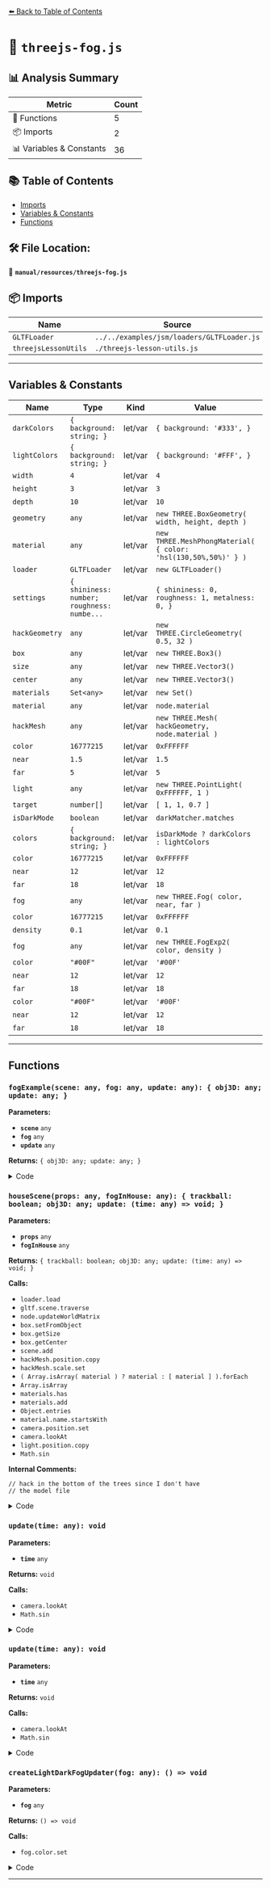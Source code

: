 [⬅️ Back to Table of Contents](../../index.md)

# 📄 `threejs-fog.js`

## 📊 Analysis Summary

| Metric | Count |
|--------|-------|
| 🔧 Functions | 5 |
| 📦 Imports | 2 |
| 📊 Variables & Constants | 36 |

## 📚 Table of Contents

- [Imports](#imports)
- [Variables & Constants](#variables-constants)
- [Functions](#functions)

## 🛠️ File Location:
📂 **`manual/resources/threejs-fog.js`**

## 📦 Imports

| Name | Source |
|------|--------|
| `GLTFLoader` | `../../examples/jsm/loaders/GLTFLoader.js` |
| `threejsLessonUtils` | `./threejs-lesson-utils.js` |


---

## Variables & Constants

| Name | Type | Kind | Value | Exported |
|------|------|------|-------|----------|
| `darkColors` | `{ background: string; }` | let/var | `{ background: '#333', }` | ✗ |
| `lightColors` | `{ background: string; }` | let/var | `{ background: '#FFF', }` | ✗ |
| `width` | `4` | let/var | `4` | ✗ |
| `height` | `3` | let/var | `3` | ✗ |
| `depth` | `10` | let/var | `10` | ✗ |
| `geometry` | `any` | let/var | `new THREE.BoxGeometry( width, height, depth )` | ✗ |
| `material` | `any` | let/var | `new THREE.MeshPhongMaterial( { color: 'hsl(130,50%,50%)' } )` | ✗ |
| `loader` | `GLTFLoader` | let/var | `new GLTFLoader()` | ✗ |
| `settings` | `{ shininess: number; roughness: numbe...` | let/var | `{ shininess: 0, roughness: 1, metalness: 0, }` | ✗ |
| `hackGeometry` | `any` | let/var | `new THREE.CircleGeometry( 0.5, 32 )` | ✗ |
| `box` | `any` | let/var | `new THREE.Box3()` | ✗ |
| `size` | `any` | let/var | `new THREE.Vector3()` | ✗ |
| `center` | `any` | let/var | `new THREE.Vector3()` | ✗ |
| `materials` | `Set<any>` | let/var | `new Set()` | ✗ |
| `material` | `any` | let/var | `node.material` | ✗ |
| `hackMesh` | `any` | let/var | `new THREE.Mesh( hackGeometry, node.material )` | ✗ |
| `color` | `16777215` | let/var | `0xFFFFFF` | ✗ |
| `near` | `1.5` | let/var | `1.5` | ✗ |
| `far` | `5` | let/var | `5` | ✗ |
| `light` | `any` | let/var | `new THREE.PointLight( 0xFFFFFF, 1 )` | ✗ |
| `target` | `number[]` | let/var | `[ 1, 1, 0.7 ]` | ✗ |
| `isDarkMode` | `boolean` | let/var | `darkMatcher.matches` | ✗ |
| `colors` | `{ background: string; }` | let/var | `isDarkMode ? darkColors : lightColors` | ✗ |
| `color` | `16777215` | let/var | `0xFFFFFF` | ✗ |
| `near` | `12` | let/var | `12` | ✗ |
| `far` | `18` | let/var | `18` | ✗ |
| `fog` | `any` | let/var | `new THREE.Fog( color, near, far )` | ✗ |
| `color` | `16777215` | let/var | `0xFFFFFF` | ✗ |
| `density` | `0.1` | let/var | `0.1` | ✗ |
| `fog` | `any` | let/var | `new THREE.FogExp2( color, density )` | ✗ |
| `color` | `"#00F"` | let/var | `'#00F'` | ✗ |
| `near` | `12` | let/var | `12` | ✗ |
| `far` | `18` | let/var | `18` | ✗ |
| `color` | `"#00F"` | let/var | `'#00F'` | ✗ |
| `near` | `12` | let/var | `12` | ✗ |
| `far` | `18` | let/var | `18` | ✗ |


---

## Functions

### `fogExample(scene: any, fog: any, update: any): { obj3D: any; update: any; }`

**Parameters:**

- **`scene`** `any`
- **`fog`** `any`
- **`update`** `any`

**Returns:** `{ obj3D: any; update: any; }`

<details><summary>Code</summary>

```typescript
function fogExample( scene, fog, update ) {

		scene.fog = fog;
		const width = 4;
		const height = 3;
		const depth = 10;
		const geometry = new THREE.BoxGeometry( width, height, depth );
		const material = new THREE.MeshPhongMaterial( { color: 'hsl(130,50%,50%)' } );
		return {
			obj3D: new THREE.Mesh( geometry, material ),
			update,
		};

	}
```
</details>

### `houseScene(props: any, fogInHouse: any): { trackball: boolean; obj3D: any; update: (time: any) => void; }`

**Parameters:**

- **`props`** `any`
- **`fogInHouse`** `any`

**Returns:** `{ trackball: boolean; obj3D: any; update: (time: any) => void; }`

**Calls:**

- `loader.load`
- `gltf.scene.traverse`
- `node.updateWorldMatrix`
- `box.setFromObject`
- `box.getSize`
- `box.getCenter`
- `scene.add`
- `hackMesh.position.copy`
- `hackMesh.scale.set`
- `( Array.isArray( material ) ? material : [ material ] ).forEach`
- `Array.isArray`
- `materials.has`
- `materials.add`
- `Object.entries`
- `material.name.startsWith`
- `camera.position.set`
- `camera.lookAt`
- `light.position.copy`
- `Math.sin`

**Internal Comments:**
```
// hack in the bottom of the trees since I don't have
// the model file
```

<details><summary>Code</summary>

```typescript
function houseScene( props, fogInHouse ) {

		const { scene, camera } = props;
		scene.background = new THREE.Color( '#FFF' );
		camera.far = 200;
		const loader = new GLTFLoader();
		const settings = {
			shininess: 0,
			roughness: 1,
			metalness: 0,
		};
		loader.load( '/manual/examples/resources/models/simple_house_scene/scene.gltf', ( gltf ) => {

			const hackGeometry = new THREE.CircleGeometry( 0.5, 32 );
			const box = new THREE.Box3();
			const size = new THREE.Vector3();
			const center = new THREE.Vector3();
			const materials = new Set();
			gltf.scene.traverse( ( node ) => {

				const material = node.material;
				if ( material ) {

					// hack in the bottom of the trees since I don't have
					// the model file
					if ( node.name === 'mesh_11' || node.name === 'mesh_6' ) {

						node.updateWorldMatrix( true, false );
						box.setFromObject( node );
						box.getSize( size );
						box.getCenter( center );
						const hackMesh = new THREE.Mesh( hackGeometry, node.material );
						scene.add( hackMesh );
						hackMesh.position.copy( center );
						hackMesh.rotation.x = Math.PI * 0.5;
						hackMesh.position.y -= size.y / 2;
						hackMesh.scale.set( size.x, size.z, 1 );

					}

					( Array.isArray( material ) ? material : [ material ] ).forEach( ( material ) => {

						if ( ! materials.has( material ) ) {

							materials.add( material );
							for ( const [ key, value ] of Object.entries( settings ) ) {

								if ( material[ key ] !== undefined ) {

									material[ key ] = value;

								}

							}

							if ( ! fogInHouse && material.name.startsWith( 'fogless' ) ) {

								material.fog = false;

							}

						}

					} );

				}

			} );
			scene.add( gltf.scene );

		} );

		camera.fov = 45;
		camera.position.set( 0.4, 1, 1.7 );
		camera.lookAt( 1, 1, 0.7 );

		const color = 0xFFFFFF;
		const near = 1.5;
		const far = 5;
		scene.fog = new THREE.Fog( color, near, far );

		const light = new THREE.PointLight( 0xFFFFFF, 1 );
		light.position.copy( camera.position );
		light.position.y += 0.2;
		scene.add( light );

		const target = [ 1, 1, 0.7 ];
		return {
			trackball: false,
			obj3D: new THREE.Object3D(),
			update: ( time ) => {

				camera.lookAt( target[ 0 ] + Math.sin( time * .25 ) * .5, target[ 1 ], target[ 2 ] );

			},
		};

	}
```
</details>

### `update(time: any): void`

**Parameters:**

- **`time`** `any`

**Returns:** `void`

**Calls:**

- `camera.lookAt`
- `Math.sin`

<details><summary>Code</summary>

```typescript
( time ) => {

				camera.lookAt( target[ 0 ] + Math.sin( time * .25 ) * .5, target[ 1 ], target[ 2 ] );

			}
```
</details>

### `update(time: any): void`

**Parameters:**

- **`time`** `any`

**Returns:** `void`

**Calls:**

- `camera.lookAt`
- `Math.sin`

<details><summary>Code</summary>

```typescript
( time ) => {

				camera.lookAt( target[ 0 ] + Math.sin( time * .25 ) * .5, target[ 1 ], target[ 2 ] );

			}
```
</details>

### `createLightDarkFogUpdater(fog: any): () => void`

**Parameters:**

- **`fog`** `any`

**Returns:** `() => void`

**Calls:**

- `fog.color.set`

<details><summary>Code</summary>

```typescript
function createLightDarkFogUpdater( fog ) {

		return function () {

			const isDarkMode = darkMatcher.matches;
			const colors = isDarkMode ? darkColors : lightColors;
			fog.color.set( colors.background );

		};

	}
```
</details>


---